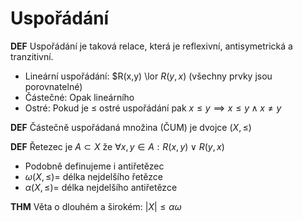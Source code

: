 # Uspořádání

**DEF** Uspořádání je taková relace, která je reflexivní, antisymetrická a tranzitivní.

* Lineární uspořádání: $R(x,y) \lor $R(y,x)$ (všechny prvky jsou porovnatelné)
* Částečné: Opak lineárního
* Ostré: Pokud je $\leq$ ostré uspořádání pak $x \leq y \implies x \leq y \land x \not = y$

**DEF** Částečně uspořádaná množina (ČUM) je dvojce $(X, \leq)$

**DEF** Řetezec je $A \subset X$ že $\forall x,y \in A: R(x,y) \lor R(y,x)$

* Podobně definujeme i antiřetězec
* $\omega(X,\leq) =$ délka nejdelšího řetězce
* $\alpha(X,\leq) =$ délka nejdelšího antiřetězce

**THM** Věta o dlouhém a širokém: $|X| \leq \alpha \omega$
